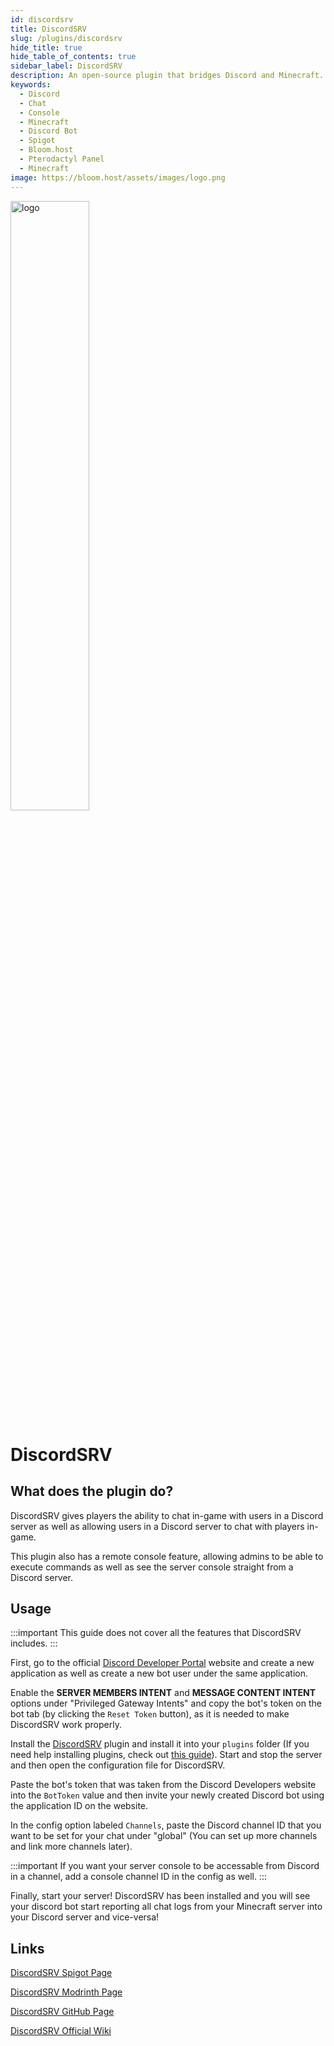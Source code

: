 ```yaml
---
id: discordsrv
title: DiscordSRV
slug: /plugins/discordsrv
hide_title: true
hide_table_of_contents: true
sidebar_label: DiscordSRV
description: An open-source plugin that bridges Discord and Minecraft.
keywords:
  - Discord
  - Chat
  - Console
  - Minecraft
  - Discord Bot
  - Spigot
  - Bloom.host
  - Pterodactyl Panel
  - Minecraft
image: https://bloom.host/assets/images/logo.png
---
```


<div class="text--center">
<img src="https://bloom.host/logo-white.svg" alt="logo" height="50%" width="50%"/>
<h1>DiscordSRV</h1>
</div>

## What does the plugin do?

DiscordSRV gives players the ability to chat in-game with users in a Discord server as well as allowing users in a Discord server to chat with players in-game.

This plugin also has a remote console feature, allowing admins to be able to execute commands as well as see the server console straight from a Discord server.

## Usage

:::important
This guide does not cover all the features that DiscordSRV includes.
:::

First, go to the official [Discord Developer Portal](https://discord.com/developers/applications/) website and create a new application as well as create a new bot user under the same application.

Enable the **SERVER MEMBERS INTENT** and **MESSAGE CONTENT INTENT** options under "Privileged Gateway Intents" and copy the bot's token on the bot tab (by clicking the `Reset Token` button), as it is needed to make DiscordSRV work properly.

Install the [DiscordSRV](https://www.spigotmc.org/resources/discordsrv.18494/) plugin and install it into your `plugins` folder (If you need help installing plugins, check out [this guide](https://docs.bloom.host/installing-plugins)). Start and stop the server and then open the configuration file for DiscordSRV.

Paste the bot's token that was taken from the Discord Developers website into the `BotToken` value and then invite your newly created Discord bot using the application ID on the website.

In the config option labeled `Channels`, paste the Discord channel ID that you want to be set for your chat under "global" (You can set up more channels and link more channels later).

:::important
If you want your server console to be accessable from Discord in a channel, add a console channel ID in the config as well.
:::

Finally, start your server! DiscordSRV has been installed and you will see your discord bot start reporting all chat logs from your Minecraft server into your Discord server and vice-versa!

## Links

[DiscordSRV Spigot Page](https://www.spigotmc.org/resources/discordsrv.18494/)

[DiscordSRV Modrinth Page](https://modrinth.com/mod/discordsrv)

[DiscordSRV GitHub Page](https://github.com/DiscordSRV/DiscordSRV)

[DiscordSRV Official Wiki](https://docs.discordsrv.com/)
